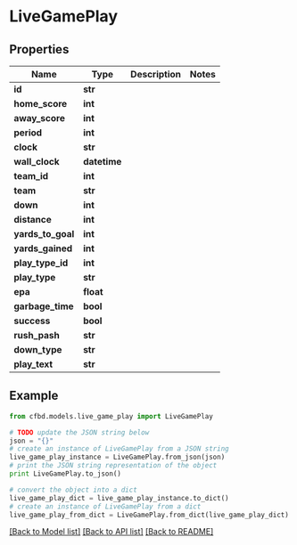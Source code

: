 # LiveGamePlay


## Properties
Name | Type | Description | Notes
------------ | ------------- | ------------- | -------------
**id** | **str** |  | 
**home_score** | **int** |  | 
**away_score** | **int** |  | 
**period** | **int** |  | 
**clock** | **str** |  | 
**wall_clock** | **datetime** |  | 
**team_id** | **int** |  | 
**team** | **str** |  | 
**down** | **int** |  | 
**distance** | **int** |  | 
**yards_to_goal** | **int** |  | 
**yards_gained** | **int** |  | 
**play_type_id** | **int** |  | 
**play_type** | **str** |  | 
**epa** | **float** |  | 
**garbage_time** | **bool** |  | 
**success** | **bool** |  | 
**rush_pash** | **str** |  | 
**down_type** | **str** |  | 
**play_text** | **str** |  | 

## Example

```python
from cfbd.models.live_game_play import LiveGamePlay

# TODO update the JSON string below
json = "{}"
# create an instance of LiveGamePlay from a JSON string
live_game_play_instance = LiveGamePlay.from_json(json)
# print the JSON string representation of the object
print LiveGamePlay.to_json()

# convert the object into a dict
live_game_play_dict = live_game_play_instance.to_dict()
# create an instance of LiveGamePlay from a dict
live_game_play_from_dict = LiveGamePlay.from_dict(live_game_play_dict)
```
[[Back to Model list]](../README.md#documentation-for-models) [[Back to API list]](../README.md#documentation-for-api-endpoints) [[Back to README]](../README.md)


